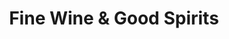 ---
title: "Fine Wine & Good Spirits"
url: /pittsburgh/fine-wine-and-good-spirits-south-braddock-avenue/
shop: alcohol
---